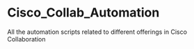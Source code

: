 # Cisco_Collab_Automation
All the automation scripts related to different offerings in Cisco Collaboration
